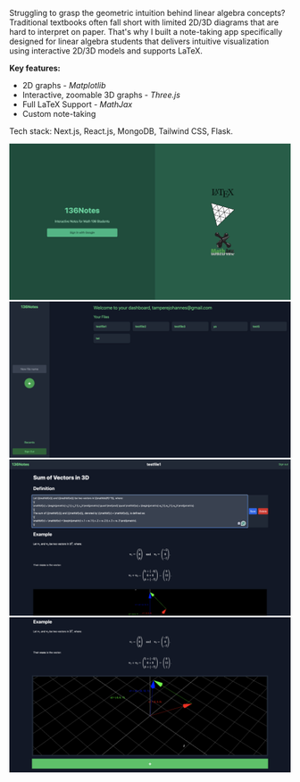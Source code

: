 Struggling to grasp the geometric intuition behind linear algebra concepts? Traditional textbooks often fall short with limited 2D/3D diagrams that are hard to interpret on paper. That's why I built a note-taking app specifically designed for linear algebra students that delivers intuitive visualization using interactive 2D/3D models and supports LaTeX. 

**Key features:**
- 2D graphs - _Matplotlib_
- Interactive, zoomable 3D graphs - _Three.js_
- Full LaTeX Support - _MathJax_
- Custom note-taking

Tech stack: Next.js, React.js, MongoDB, Tailwind CSS, Flask. 

![alt text](https://github.com/Johannestampere/136Notes/blob/main/app/demo/1.png?raw=true)
![alt text](https://github.com/Johannestampere/136Notes/blob/main/app/demo/2.png?raw=true)
![alt text](https://github.com/Johannestampere/136Notes/blob/main/app/demo/3.png?raw=true)
![alt text](https://github.com/Johannestampere/136Notes/blob/main/app/demo/4.png?raw=true)
